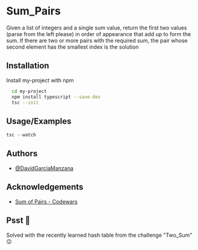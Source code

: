 # Sum_Pairs

Given a list of integers and a single sum value, return the first two values (parse from the left please) in order of appearance that add up to form the sum. If there are two or more pairs with the required sum, the pair whose second element has the smallest index is the solution

## Installation

Install my-project with npm

```bash
  cd my-project
  npm install typescript --save-dev
  tsc --init
```
    
## Usage/Examples

```javascript
tsc --watch
```


## Authors

- [@DavidGarciaManzana](https://github.com/DavidGarciaManzana)


## Acknowledgements

 - [Sum of Pairs - Codewars](https://www.codewars.com/kata/54d81488b981293527000c8f/train/typescript)
 
## Psst 🤭

Solved with the recently learned hash table from the challenge "Two_Sum" 😉

